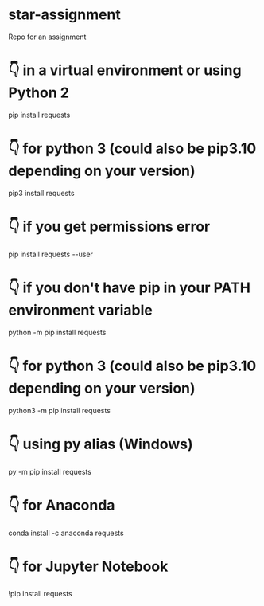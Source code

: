 # star-assignment
Repo for an assignment

# 👇️ in a virtual environment or using Python 2
pip install requests

# 👇️ for python 3 (could also be pip3.10 depending on your version)
pip3 install requests

# 👇️ if you get permissions error
pip install requests --user

# 👇️ if you don't have pip in your PATH environment variable
python -m pip install requests

# 👇️ for python 3 (could also be pip3.10 depending on your version)
python3 -m pip install requests

# 👇️ using py alias (Windows)
py -m pip install requests

# 👇️ for Anaconda
conda install -c anaconda requests

# 👇️ for Jupyter Notebook
!pip install requests
